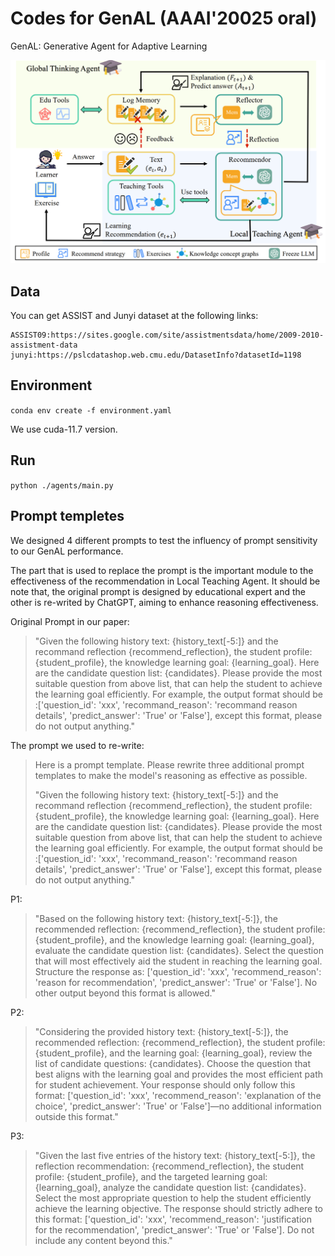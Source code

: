 # Codes for GenAL (AAAI'20025 oral)

GenAL: Generative Agent for Adaptive Learning

<!-- 使用 HTML 标签来缩小图片 -->

<img src="GenAL.png" alt="GenAL" width="800"/>

## Data

You can get ASSIST and Junyi dataset at the following links:

```
ASSIST09:https://sites.google.com/site/assistmentsdata/home/2009-2010-assistment-data
junyi:https://pslcdatashop.web.cmu.edu/DatasetInfo?datasetId=1198
```

## Environment

`conda env create -f environment.yaml`

We use cuda-11.7 version.

## Run

`python ./agents/main.py`

## Prompt templetes

We designed 4 different prompts to test the influency of prompt sensitivity to our GenAL performance.

The part that is used to replace the prompt is the important module to the effectiveness of the recommendation in Local Teaching Agent. It should be note that, the original prompt is designed by educational expert and the other is re-writed by ChatGPT, aiming to enhance reasoning effectiveness.

Original Prompt in our paper:

> "Given the following history text: {history_text[-5:]} and the recommand reflection {recommend_reflection}, the student profile: {student_profile}, the knowledge learning goal: {learning_goal}. Here are the candidate question list: {candidates}. Please provide the most suitable question from above list, that can help the student to achieve the learning goal efficiently. For example, the output format should be :['question_id': 'xxx', 'recommand_reason': 'recommand reason details', 'predict_answer': 'True' or 'False'], except this format, please do not output anything."

The prompt we used to re-write:

> Here is a prompt template. Please rewrite three additional prompt templates to make the model's reasoning as effective as possible.
>
> "Given the following history text: {history_text[-5:]} and the recommand reflection {recommend_reflection}, the student profile: {student_profile}, the knowledge learning goal: {learning_goal}. Here are the candidate question list: {candidates}. Please provide the most suitable question from above list, that can help the student to achieve the learning goal efficiently. For example, the output format should be :['question_id': 'xxx', 'recommand_reason': 'recommand reason details', 'predict_answer': 'True' or 'False'], except this format, please do not output anything."

P1:

> "Based on the following history text: {history_text[-5:]}, the recommended reflection: {recommend_reflection}, the student profile: {student_profile}, and the knowledge learning goal: {learning_goal}, evaluate the candidate question list: {candidates}. Select the question that will most effectively aid the student in reaching the learning goal. Structure the response as: ['question_id': 'xxx', 'recommend_reason': 'reason for recommendation', 'predict_answer': 'True' or 'False']. No other output beyond this format is allowed."

P2:

> "Considering the provided history text: {history_text[-5:]}, the recommended reflection: {recommend_reflection}, the student profile: {student_profile}, and the learning goal: {learning_goal}, review the list of candidate questions: {candidates}. Choose the question that best aligns with the learning goal and provides the most efficient path for student achievement. Your response should only follow this format: ['question_id': 'xxx', 'recommend_reason': 'explanation of the choice', 'predict_answer': 'True' or 'False']—no additional information outside this format."

P3:

> "Given the last five entries of the history text: {history_text[-5:]}, the reflection recommendation: {recommend_reflection}, the student profile: {student_profile}, and the targeted learning goal: {learning_goal}, analyze the candidate question list: {candidates}. Select the most appropriate question to help the student efficiently achieve the learning objective. The response should strictly adhere to this format: ['question_id': 'xxx', 'recommend_reason': 'justification for the recommendation', 'predict_answer': 'True' or 'False']. Do not include any content beyond this."

